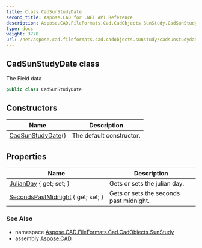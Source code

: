 ```yaml
---
title: Class CadSunStudyDate
second_title: Aspose.CAD for .NET API Reference
description: Aspose.CAD.FileFormats.Cad.CadObjects.SunStudy.CadSunStudyDate class. The Field data
type: docs
weight: 3770
url: /net/aspose.cad.fileformats.cad.cadobjects.sunstudy/cadsunstudydate/
---
```

## CadSunStudyDate class

The Field data

```csharp
public class CadSunStudyDate
```

## Constructors

| Name | Description |
| --- | --- |
| [CadSunStudyDate](cadsunstudydate/)() | The default constructor. |

## Properties

| Name | Description |
| --- | --- |
| [JulianDay](../../aspose.cad.fileformats.cad.cadobjects.sunstudy/cadsunstudydate/julianday/) { get; set; } | Gets or sets the julian day. |
| [SecondsPastMidnight](../../aspose.cad.fileformats.cad.cadobjects.sunstudy/cadsunstudydate/secondspastmidnight/) { get; set; } | Gets or sets the seconds past midnight. |

### See Also

* namespace [Aspose.CAD.FileFormats.Cad.CadObjects.SunStudy](../../aspose.cad.fileformats.cad.cadobjects.sunstudy/)
* assembly [Aspose.CAD](../../)


